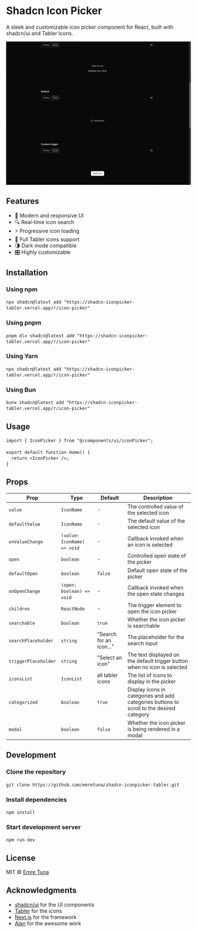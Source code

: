 # Shadcn Icon Picker

A sleek and customizable icon picker component for React, built with shadcn/ui and Tabler Icons.

<div align="center">
  <img src="https://raw.githubusercontent.com/emretuna/shadcn-iconpicker-tabler/refs/heads/main/public/preview.gif" width="600" />
</div>

## Features

- 🎨 Modern and responsive UI
- 🔍 Real-time icon search
- ⚡️ Progressive icon loading
- 🎯 Full Tabler icons support
- 🌗 Dark mode compatible
- 🎛️ Highly customizable

## Installation

### Using npm

```shell
npx shadcn@latest add "https://shadcn-iconpicker-tabler.vercel.app/r/icon-picker"
```

### Using pnpm

```shell
pnpm dlx shadcn@latest add "https://shadcn-iconpicker-tabler.vercel.app/r/icon-picker"
```

### Using Yarn

```shell
npx shadcn@latest add "https://shadcn-iconpicker-tabler.vercel.app/r/icon-picker"
```

### Using Bun

```shell
bunx shadcn@latest add "https://shadcn-iconpicker-tabler.vercel.app/r/icon-picker"
```

## Usage

```tsx
import { IconPicker } from "@/components/ui/iconPicker";

export default function Home() {
  return <IconPicker />;
}
```

## Props

| Prop                 | Type                        | Default                 | Description                                                                              |
| -------------------- | --------------------------- | ----------------------- | ---------------------------------------------------------------------------------------- |
| `value`              | `IconName`                  | -                       | The controlled value of the selected icon                                                |
| `defaultValue`       | `IconName`                  | -                       | The default value of the selected icon                                                   |
| `onValueChange`      | `(value: IconName) => void` | -                       | Callback invoked when an icon is selected                                                |
| `open`               | `boolean`                   | -                       | Controlled open state of the picker                                                      |
| `defaultOpen`        | `boolean`                   | `false`                 | Default open state of the picker                                                         |
| `onOpenChange`       | `(open: boolean) => void`   | -                       | Callback invoked when the open state changes                                             |
| `children`           | `ReactNode`                 | -                       | The trigger element to open the icon picker                                              |
| `searchable`         | `boolean`                   | `true`                  | Whether the icon picker is searchable                                                    |
| `searchPlaceholder`  | `string`                    | "Search for an icon..." | The placeholder for the search input                                                     |
| `triggerPlaceholder` | `string`                    | "Select an icon"        | The text displayed on the default trigger button when no icon is selected                |
| `iconsList`          | `IconList`                  | all tabler icons        | The list of icons to display in the picker                                               |
| `categorized`        | `boolean`                   | `true`                  | Display icons in categories and add categories buttons to scroll to the desired category |
| `modal`              | `boolean`                   | `false`                 | Whether the icon picker is being rendered in a modal                                     |

## Development

### Clone the repository

```shell
git clone https://github.com/emretuna/shadcn-iconpicker-tabler.git
```

### Install dependencies

```shell
npm install
```

### Start development server

```shell
npm run dev
```

## License

MIT © [Emre Tuna](https://github.com/emretuna)

## Acknowledgments

- [shadcn/ui](https://ui.shadcn.com) for the UI components
- [Tabler](https://tabler.io/icons) for the icons
- [Next.js](https://nextjs.org) for the framework
- [Alan](https://github.com/alan-crts/) for the awesome work
